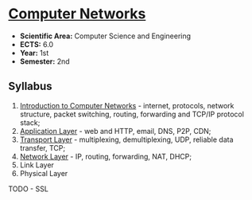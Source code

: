 # [Computer Networks](https://www.isel.pt/en/leic/computer-networks)

* **Scientific Area:** Computer Science and Engineering
* **ECTS:** 6.0
* **Year:** 1st
* **Semester:** 2nd

## Syllabus

1. [Introduction to Computer Networks](01-introduction-to-computer-networks.md) - internet, protocols, network structure, packet switching, routing, forwarding and TCP/IP protocol stack;
2. [Application Layer](02-application-layer.md) - web and HTTP, email, DNS, P2P, CDN;
3. [Transport Layer](03-transport-layer.md) - multiplexing, demultiplexing, UDP, reliable data transfer, TCP;
4. [Network Layer](04-network-layer.md) - IP, routing, forwarding, NAT, DHCP;
5. Link Layer
6. Physical Layer

TODO - SSL  
